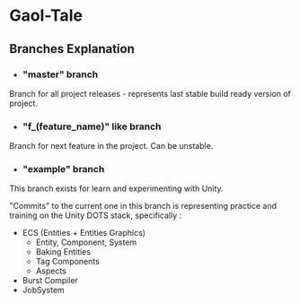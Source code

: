 # **Gaol-Tale**
## **Branches Explanation**
* ### **"master" branch**
Branch for all project releases - represents
last stable build ready version of project.
* ### **"f_(feature_name)" like branch**
Branch for next feature in the project. Can be unstable.
* ### **"example" branch**
This branch exists for learn and experimenting with Unity.

"Commits" to the current one in this branch is representing practice 
and training on the Unity DOTS stack, specifically :<br/> 
* ECS (Entities + Entities Graphics)
  * Entity, Component, System
  * Baking Entities
  * Tag Components
  * Aspects
* Burst Compiler
* JobSystem
